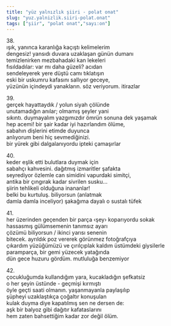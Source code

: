 ```yaml
---
title: "yüz yalnızlık şiiri - polat onat"
slug: "yuz.yalnizlik.siiri-polat.onat"
tags: ["şiir", "polat onat","sayı:on"]
---
```


38.\
ışık, yanınca karanlığa kaçıştı kelimelerim\
dengesiz! yansıdı duvara uzaklaşan günün dumanı\
temizlenirken mezbahadaki kan lekeleri\
fısıldadılar: var mı daha güzeli? acıdan\
sendeleyerek yere düştü camı tıklatışın\
eski bir uskumru kafasını sallıyor geceye,\
yüzünün içindeydi yanakların. söz veriyorum. itirazlar

39.\
gerçek hayattaydık / yolun siyah çölünde\
unutamadığın anılar; olmamış şeyler yani\
sıkıntı. duymayalım yazgımızdır ömrün sonuna dek yaşamak\
hep acemi! bir şair kadar iyi hazırlandım ölüme,\
sabahın dişlerini etimde duyunca\
anlıyorum beni hiç sevmediğinizi.\
bir yürek gibi dalgalanıyordu ipteki çamaşırlar

40.\
keder eşlik etti bulutlara duymak için\
sabahçı kahvesini. dağıtmış izmaritler şafakta\
seyrediyor özlemle can simidini vapurdaki simitçi,\
antika bir çıngırak kadar sivrilen susku...\
şiirin tehlikeli olduğuna inananlar!\
belki bu kurtuluş. biliyorsun (anlatmak\
damla damla inceliyor) şakağıma dayalı o sustalı tüfek

41.\
her üzerinden geçenden bir parça ‹şey› koparıyordu sokak\
hassasmış gülümsemenin tanımsız ayarı\
çözümü biliyorsun / ikinci yarısı senenin\
bitecek. ayrıldık poz vererek görünmez fotoğrafçıya\
çıkardım yüzüğümüzü ve çırılçıplak kaldım üstümdeki giysilerle\
paramparça, bir gemi yüzecek yatağında\
dün gece huzuru gördüm. mutluluğa benzemiyor

42.\
çocukluğumda kullandığım yara, kucakladığın şefkatsiz\
o her şeyin üstünde - geçmişi kırmıştı\
öyle geçti saati olmanın. yaşanmayanla paylaşılıp\
şüpheyi uzaklaştıkça çoğaltır konuşulan\
kulak duyma diye kapatılmış sen ne dersen de:\
aşk bir balyoz gibi dağıtır kafataslarını\
hem zaten bahsettiğim kadar zor değil ölüm.
